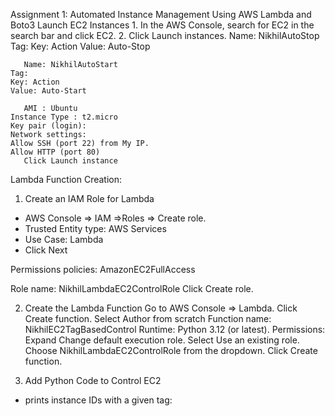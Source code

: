 Assignment 1: Automated Instance Management Using AWS Lambda and Boto3
Launch EC2 Instances
	1. In the AWS Console, search for EC2 in the search bar and click EC2.
	2. Click Launch instances.
		Name: NikhilAutoStop
		Tag:
		Key: Action
		Value: Auto-Stop

       Name: NikhilAutoStart
	Tag:
	Key: Action
	Value: Auto-Start
       
       AMI : Ubuntu
	Instance Type : t2.micro
	Key pair (login):
	Network settings:
	Allow SSH (port 22) from My IP.
	Allow HTTP (port 80) 
       Click Launch instance

















Lambda Function Creation:
1. Create an IAM Role for Lambda
* AWS Console => IAM =>Roles => Create role.
* Trusted Entity type: AWS Services
* Use Case: Lambda
* Click Next


Permissions policies: AmazonEC2FullAccess



Role name: NikhilLambdaEC2ControlRole
Click Create role.





2. Create the Lambda Function
Go to AWS Console => Lambda.
Click Create function.
Select Author from scratch
Function name: NikhilEC2TagBasedControl
Runtime: Python 3.12 (or latest).
Permissions:
Expand Change default execution role.
Select Use an existing role.
Choose NikhilLambdaEC2ControlRole from the dropdown.
Click Create function.








3. Add Python Code to Control EC2
* prints instance IDs with a given tag:
